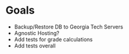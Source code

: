 Goals
=====

- Backup/Restore DB to Georgia Tech Servers
- Agnostic Hosting?
- Add tests for grade calculations
- Add tests overall

